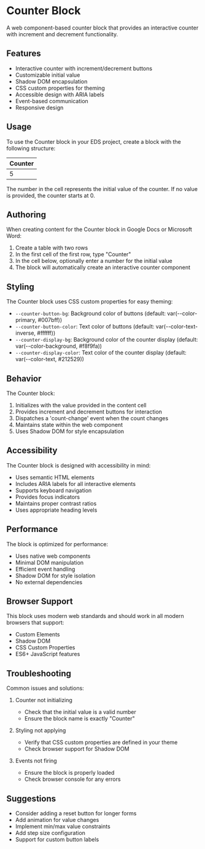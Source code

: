 # Counter Block

A web component-based counter block that provides an interactive counter with increment and decrement functionality.

## Features

- Interactive counter with increment/decrement buttons
- Customizable initial value
- Shadow DOM encapsulation
- CSS custom properties for theming
- Accessible design with ARIA labels
- Event-based communication
- Responsive design

## Usage

To use the Counter block in your EDS project, create a block with the following structure:

| Counter |
|---------|
| 5       |

The number in the cell represents the initial value of the counter. If no value is provided, the counter starts at 0.

## Authoring

When creating content for the Counter block in Google Docs or Microsoft Word:

1. Create a table with two rows
2. In the first cell of the first row, type "Counter"
3. In the cell below, optionally enter a number for the initial value
4. The block will automatically create an interactive counter component

## Styling

The Counter block uses CSS custom properties for easy theming:

- `--counter-button-bg`: Background color of buttons (default: var(--color-primary, #007bff))
- `--counter-button-color`: Text color of buttons (default: var(--color-text-inverse, #ffffff))
- `--counter-display-bg`: Background color of the counter display (default: var(--color-background, #f8f9fa))
- `--counter-display-color`: Text color of the counter display (default: var(--color-text, #212529))

## Behavior

The Counter block:

1. Initializes with the value provided in the content cell
2. Provides increment and decrement buttons for interaction
3. Dispatches a 'count-change' event when the count changes
4. Maintains state within the web component
5. Uses Shadow DOM for style encapsulation

## Accessibility

The Counter block is designed with accessibility in mind:

- Uses semantic HTML elements
- Includes ARIA labels for all interactive elements
- Supports keyboard navigation
- Provides focus indicators
- Maintains proper contrast ratios
- Uses appropriate heading levels

## Performance

The block is optimized for performance:

- Uses native web components
- Minimal DOM manipulation
- Efficient event handling
- Shadow DOM for style isolation
- No external dependencies

## Browser Support

This block uses modern web standards and should work in all modern browsers that support:

- Custom Elements
- Shadow DOM
- CSS Custom Properties
- ES6+ JavaScript features

## Troubleshooting

Common issues and solutions:

1. Counter not initializing
   - Check that the initial value is a valid number
   - Ensure the block name is exactly "Counter"

2. Styling not applying
   - Verify that CSS custom properties are defined in your theme
   - Check browser support for Shadow DOM

3. Events not firing
   - Ensure the block is properly loaded
   - Check browser console for any errors

## Suggestions

- Consider adding a reset button for longer forms
- Add animation for value changes
- Implement min/max value constraints
- Add step size configuration
- Support for custom button labels 
